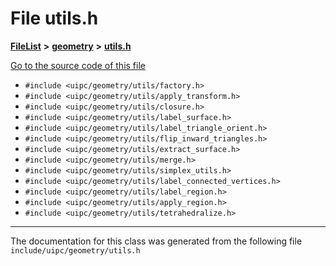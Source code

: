 

# File utils.h



[**FileList**](files.md) **>** [**geometry**](dir_04894967a28d068f10a69f6e8a07a2cb.md) **>** [**utils.h**](utils_8h.md)

[Go to the source code of this file](utils_8h_source.md)



* `#include <uipc/geometry/utils/factory.h>`
* `#include <uipc/geometry/utils/apply_transform.h>`
* `#include <uipc/geometry/utils/closure.h>`
* `#include <uipc/geometry/utils/label_surface.h>`
* `#include <uipc/geometry/utils/label_triangle_orient.h>`
* `#include <uipc/geometry/utils/flip_inward_triangles.h>`
* `#include <uipc/geometry/utils/extract_surface.h>`
* `#include <uipc/geometry/utils/merge.h>`
* `#include <uipc/geometry/utils/simplex_utils.h>`
* `#include <uipc/geometry/utils/label_connected_vertices.h>`
* `#include <uipc/geometry/utils/label_region.h>`
* `#include <uipc/geometry/utils/apply_region.h>`
* `#include <uipc/geometry/utils/tetrahedralize.h>`


































































------------------------------
The documentation for this class was generated from the following file `include/uipc/geometry/utils.h`


